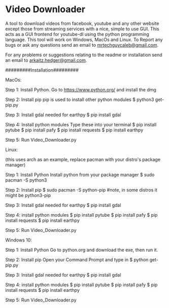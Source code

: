 # Video Downloader
A tool to download videos from facebook, youtube and any other website except those from streaming services with a nice, simple to use GUI.
This acts as a GUI frontend for youtube-dl using the python programming language. This tool will work on Windows, MacOs and Linux. 
To Report any bugs or ask any questions send an email to mrtechguycaleb@gmail.com.

For any problems or suggestions relating to the readme or installation send an email to arkaitz.hedger@gmail.com.


#########Installation#########

MacOs:

Step 1: Install Python.
Go to https://www.python.org/ and install the dmg

Step 2: Install pip
pip is used to install other python modules
$ python3 get-pip.py


Step 3: Install gdal
needed for earthpy
$ pip install gdal

Step 4: Install python modules
Type these into your terminal
$ pip install pytube
$ pip install pafy
$ pip install requests
$ pip install earthpy

Step 5: 
Run Video_Downloader.py


Linux:

(this uses arch as an example, replace pacman with your distro's package manager)

Step 1: Install Python
Install python from your package manager
$ sudo pacman -S python3

Step 2: Install pip 
$ sudo pacman -S python-pip
#note, in some distros it might be python3-pip

Step 3: Install gdal
needed for earthpy
$ pip install gdal

Step 4: install python modules
$ pip install pytube
$ pip install pafy
$ pip install requests
$ pip install earthpy

Step 5:
Run Video_Downloader.py


Windows 10:

Step 1: Install Python
Go to python.org and download the exe, then run it.

Step 2: Install pip
Open your Command Prompt and type in
$ python get-pip.py

Step 3: Install gdal
needed for earthpy
$ pip install gdal

Step 4: install python modules
$ pip install pytube
$ pip install pafy
$ pip install requests
$ pip install earthpy

Step 5:
Run Video_Downloader.py
